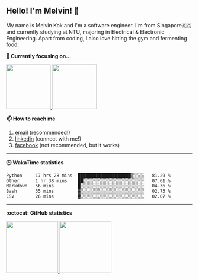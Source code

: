 <h2>Hello! I'm Melvin! 👋</h2>

My name is Melvin Kok and I'm a software engineer. I'm from Singapore🇸🇬 and currently studying at NTU, majoring in Electrical & Electronic Engineering. Apart from coding, I also love hitting the gym and fermenting food. 

<strong>🔭 Currently focusing on...</strong>

<p>
    <a href="https://github.com/melvinkokxw/stroustrup-ppp">
        <img src="https://github-readme-stats.vercel.app/api/pin/?username=melvinkokxw&repo=stroustrup-ppp&theme=dark" height=120>
    </a>
    <a href="https://github.com/melvinkokxw/improving-dl-accuracy-gan">
        <img src="https://github-readme-stats.vercel.app/api/pin/?username=melvinkokxw&repo=improving-dl-accuracy-gan&theme=dark" height=120>
    </a>
</p>


<strong>📫 How to reach me </strong>
   
   1. [email](mailto:melvinkokxw@gmail.com) (recommended!)
   2. [linkedin](https://www.linkedin.com/in/melvinkokxw) (connect with me!)
   3. [facebook](https://www.facebook.com/melvinkokxw) (not recommended, but it works)

<hr>

<strong>🕒 WakaTime statistics</strong>
<br>

<!--START_SECTION:waka-->
```text
Python     17 hrs 28 mins  ████████████████████▒░░░░   81.29 % 
Other      1 hr 38 mins    ██░░░░░░░░░░░░░░░░░░░░░░░   07.61 % 
Markdown   56 mins         █░░░░░░░░░░░░░░░░░░░░░░░░   04.36 % 
Bash       35 mins         ▓░░░░░░░░░░░░░░░░░░░░░░░░   02.73 % 
CSV        26 mins         ▓░░░░░░░░░░░░░░░░░░░░░░░░   02.07 % 
```
<!--END_SECTION:waka-->

<hr>

<strong>:octocat: GitHub statistics</strong>
<br>

<p>
  <a href="https://github.com/anuraghazra/github-readme-stats" target="_blank">
    <img src="https://github-readme-stats.vercel.app/api?username=melvinkokxw&show_icons=true&theme=dark&hide=stars"  height=140>
  </a>
  <a href="https://github.com/anuraghazra/github-readme-stats" target="_blank">
    <img src="https://github-readme-stats.vercel.app/api/top-langs/?username=melvinkokxw&hide=jupyter%20notebook&theme=dark&layout=compact"  height=140>
  </a>
</p>

<!--
**melvinkokxw/melvinkokxw** is a ✨ _special_ ✨ repository because its `README.md` (this file) appears on your GitHub profile.

Here are some ideas to get you started:

- 🔭 I’m currently working on ...
- 🌱 I’m currently learning ...
- 👯 I’m looking to collaborate on ...
- 🤔 I’m looking for help with ...
- 💬 Ask me about ...
- 📫 How to reach me: ...
- 😄 Pronouns: ...
- ⚡ Fun fact: ...
-->
